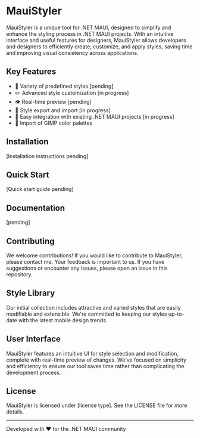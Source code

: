 # MauiStyler

MauiStyler is a unique tool for .NET MAUI, designed to simplify and enhance the styling process in .NET MAUI projects. With an intuitive interface and useful features for designers, MauiStyler allows developers and designers to efficiently create, customize, and apply styles, saving time and improving visual consistency across applications.

## Key Features

- 🎨 Variety of predefined styles [pending]
- ✏️ Advanced style customization [in progress]
- 👁️ Real-time preview [pending]
- 💾 Style export and import [in progress]
- 🔌 Easy integration with existing .NET MAUI projects [in progress]
- 🎨 Import of GIMP color palettes

## Installation

[Installation instructions pending]

## Quick Start

[Quick start guide pending]

## Documentation

[pending]

## Contributing

We welcome contributions! If you would like to contribute to MauiStyler, please contact me. Your feedback is important to us. If you have suggestions or encounter any issues, please open an issue in this repository.

## Style Library

Our initial collection includes attractive and varied styles that are easily modifiable and extensible. We're committed to keeping our styles up-to-date with the latest mobile design trends.

## User Interface

MauiStyler features an intuitive UI for style selection and modification, complete with real-time preview of changes. We've focused on simplicity and efficiency to ensure our tool saves time rather than complicating the development process.

## License

MauiStyler is licensed under [license type]. See the LICENSE file for more details.

---

Developed with ❤️ for the .NET MAUI community
